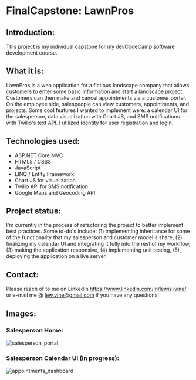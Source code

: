 # FinalCapstone: LawnPros

## Introduction:
This project is my individual capstone for my devCodeCamp software development course.  

## What it is: 
LawnPros is a web application for a fictious landscape company that allows customers to enter some basic information and start a landscape project.  Customers can then make and cancel appointments via a customer portal.  On the employee side, salespeople can view customers, appointments, and projects.  Some cool features I wanted to implement were: a calendar UI for the salesperson, data visualization with Chart.JS, and SMS notifications with Twilio's text API.  I utilized Identity for user registration and login.  

## Technologies used:
* ASP.NET Core MVC
* HTML5 / CSS3
* JavaScript
* LINQ / Entity Framework
* Chart.JS for visualization
* Twilio API for SMS notification
* Google Maps and Geocoding API

## Project status:
I'm currently in the process of refactoring the project to better implement best practices.  Some to-do's include: (1) implementing inheritance for some of the functionality that my salesperson and customer model's share, (2) finalizing my calendar UI and integrating it fully into the rest of my workflow, (3) making the application responsive, (4) implementing unit testing, (5), deploying the application on a live server.

## Contact:
Please reach of to me on LinkedIn https://www.linkedin.com/in/lewis-vine/ or e-mail me @ lew.vine@gmail.com if you have any questions!

## Images: 
### Salesperson Home:
![salesperson_portal](https://user-images.githubusercontent.com/39601384/118504944-f5177800-b6f9-11eb-8769-ae9a535a68e1.PNG)

### Salesperson Calendar UI (In progress):
![appointments_dashboard](https://user-images.githubusercontent.com/39601384/118505385-5ccdc300-b6fa-11eb-9df2-7e9000b0c145.PNG)
